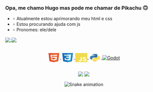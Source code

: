 ### Opa, me chamo Hugo mas pode me chamar de Pikachu 🙃

-  ⍨ Atualmente estou aprimorando meu html e css
-  ⍨ Estou procurando ajuda com js
-  ⍨ Pronomes: ele/dele

<div>
  <a href="https://github.com/hugoSeixas">
  <img height="148em"   align="center" src="https://github-readme-stats.vercel.app/api?username=hugoSeixas&show_icons=true&theme=synthwave&include_all_commits=true&count_private=true"/>
  <img height="148em"  align="center" src="https://github-readme-stats.vercel.app/api/top-langs/?username=hugoSeixas&layout=compact&langs_count=7&theme=synthwave" />
</div>
  
<br> 
<div  align="center"> 
  <div style="display: inline_block"><br>
  <img align="center" alt="HTML" height="30" width="40" src="https://raw.githubusercontent.com/devicons/devicon/master/icons/html5/html5-original.svg">
  <img align="center" alt="CSS" height="30" width="40" src="https://raw.githubusercontent.com/devicons/devicon/master/icons/css3/css3-original.svg">
  <img align="center" alt="Js" height="30" width="40" src="https://raw.githubusercontent.com/devicons/devicon/master/icons/javascript/javascript-plain.svg">
  <img align="center" alt="Python" height="30" width="40" src="https://raw.githubusercontent.com/devicons/devicon/master/icons/python/python-original.svg">
  <img align="center" alt="Godot" height="30" width="40" src="https://cdn.jsdelivr.net/gh/devicons/devicon/icons/godot/godot-original.svg">
  <img align="right" alt="" height="150" style="border-radius:50px;" src="https://i.pinimg.com/564x/06/ce/98/06ce98a49ad8257e5fc3608c10e4b814.jpg">
</div>
  
##

<div>
  <a href="https://instagram.com/hgin03" target="_blank"><img src="https://img.shields.io/badge/-Instagram-%23E4405F?style=for-the-badge&logo=instagram&logoColor=white" target="_blank"></a>
  <a href = "hseixas.freitas@gmail.com"><img src="https://img.shields.io/badge/-Gmail-%23333?style=for-the-badge&logo=gmail&logoColor=white" target="_blank"></a>
  
  ![Snake animation](https://github.com/hugoSeixas/hugoSeixas/blob/output/github-contribution-grid-snake.svg)
  </div>
